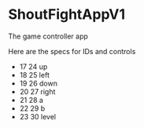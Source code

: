 # ShoutFightAppV1
The game controller app


Here are the specs for IDs and controls


- 17 24 up
- 18 25 left
- 19 26 down
- 20 27 right
- 21 28 a
- 22 29 b
- 23 30 level